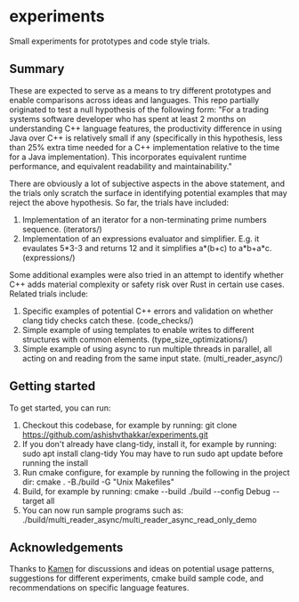 # experiments
Small experiments for prototypes and code style trials.

## Summary
These are expected to serve as a means to try different prototypes and enable comparisons across ideas and languages. This repo partially originated to test a null hypothesis of the following form:
"For a trading systems software developer who has spent at least 2 months on understanding C++ language features, the productivity difference in using Java over C++ is relatively small if any (specifically in this hypothesis, less than 25% extra time needed for a C++ implementation relative to the time for a Java implementation). This incorporates equivalent runtime performance, and equivalent readability and maintainability."

There are obviously a lot of subjective aspects in the above statement, and the trials only scratch the surface in identifying potential examples that may reject the above hypothesis. So far, the trials have included:
1. Implementation of an iterator for a non-terminating prime numbers sequence. (iterators/)
2. Implementation of an expressions evaluator and simplifier. E.g. it evaulates 5\*3-3 and returns 12 and it simplifies a\*(b+c) to a\*b+a\*c. (expressions/)

Some additional examples were also tried in an attempt to identify whether C++ adds material complexity or safety risk over Rust in certain use cases. Related trials include:
1. Specific examples of potential C++ errors and validation on whether clang tidy checks catch these. (code_checks/)
2. Simple example of using templates to enable writes to different structures with common elements. (type_size_optimizations/)
3. Simple example of using async to run multiple threads in parallel, all acting on and reading from the same input state. (multi_reader_async/)

## Getting started
To get started, you can run:
1. Checkout this codebase, for example by running:
    git clone https://github.com/ashishvthakkar/experiments.git
2. If you don't already have clang-tidy, install it, for example by running:
    sudo apt install clang-tidy
    You may have to run sudo apt update before running the install
3. Run cmake configure, for example by running the following in the project dir:
    cmake . -B./build -G "Unix Makefiles"
4. Build, for example by running:
    cmake --build ./build --config Debug --target all
5. You can now run sample programs such as:
    ./build/multi_reader_async/multi_reader_async_read_only_demo    

## Acknowledgements
Thanks to [Kamen](https://github.com/kyotov) for discussions and ideas on potential usage patterns, suggestions for different experiments, cmake build sample code, and recommendations on specific language features.
